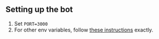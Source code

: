 ## Setting up the bot
1. Set `PORT=3000`
2. For other env variables, follow [these instructions](https://botkit.ai/docs/provisioning/slack-events-api.html) exactly. 